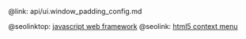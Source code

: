 @link: api/ui.window_padding_config.md

@seolinktop: [javascript web framework](https://webix.com)
@seolink: [html5 context menu](https://webix.com/widget/contextmenu/)
